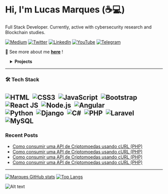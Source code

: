 # Hi, I'm Lucas Marques (☕💻)

Full Stack Developer. Currently, active with cybersecurity research and Blockchain studies. 

[![Medium](https://img.shields.io/badge/Medium-12100E?style=for-the-badge&logo=medium&logoColor=white)](https://bit.ly/3tEIhmK) [![Twitter](https://img.shields.io/badge/twitter-%231DA1F2.svg?&style=for-the-badge&logo=twitter&logoColor=white)](https://bit.ly/3ut6v2v) [![LinkedIn](https://img.shields.io/badge/linkedin-%230077B5.svg?&style=for-the-badge&logo=linkedin&logoColor=white)](https://www.linkedin.com/in/mvrquxs/) [![YouTube](https://img.shields.io/badge/youtube-%23FF0000.svg?&style=for-the-badge&logo=youtube&logoColor=white)](https://bit.ly/36sDrAc) [![Telegram](https://img.shields.io/badge/Telegram-2CA5E0?style=for-the-badge&logo=telegram&logoColor=white)](https://bit.ly/3DbmnLd)

👨 See more about me <a href="https://comingsoon.com">**here**</a> !
<details style="padding-left:3%">
<summary><strong>Projects</strong></summary>

| Project | Tags |
| --- | --- |
| [**Brofy**: Brofy](https://brofy.com.br/) | <img src="https://img.shields.io/badge/-PyPi-blue"> <img src="https://img.shields.io/badge/-Embeddings-red"> <img src="https://img.shields.io/badge/-cTFIDF-red"> <img src="https://img.shields.io/badge/-UMAP-81D4FA"> <img src="https://img.shields.io/badge/-HDBSCAN-81D4FA"> <img src="https://img.shields.io/badge/-Python-blue">|
| [**Coming**: Soon](https://github.com/mvrquxs/) | <img src="https://img.shields.io/badge/-PyPi-blue"> <img src="https://img.shields.io/badge/-Embeddings-red"> <img src="https://img.shields.io/badge/-MMR-81D4FA"> <img src="https://img.shields.io/badge/-Python-blue">|

</details>  

----
 ### 🛠 Tech Stack

![HTML](https://img.shields.io/badge/HTML5-05122A?style==flat&logo=html5&logoColor=white)&nbsp;
![CSS3](https://img.shields.io/badge/CSS3-05122A?style=flat&logo=css3&logoColor=white)&nbsp;
![JavaScript](https://img.shields.io/badge/JavaScript-05122A?style=flat&logo=javascript&logoColor=white)&nbsp;
![Bootstrap](https://img.shields.io/badge/Bootstrap-05122A?style=flat&logo=bootstrap)&nbsp;
![React JS](https://img.shields.io/badge/React-05122A?style=flat&logo=react)&nbsp;
![Node.js](https://img.shields.io/badge/Node.js-05122A?style=flat&logo=nodedotjs)&nbsp;
![Angular](https://img.shields.io/badge/Angular-05122A?style=flat&logo=angular)&nbsp;
<br>
![Python](https://img.shields.io/badge/-Python-05122A?style=flat&logo=python&logoColor=white)&nbsp;
![Django](https://img.shields.io/badge/Django-05122A?style=flat&logo=django&logoColor=green)&nbsp;
![C#](https://img.shields.io/badge/C%23-05122A?style=flat&logo=c-sharp&logoColor=white)&nbsp;
![PHP](https://img.shields.io/badge/PHP-05122A?style=flat&logo=php&logoColor=white)&nbsp;
![Laravel](https://img.shields.io/badge/Laravel-05122A?style=flat&logo=laravel)&nbsp;
![MySQL](https://img.shields.io/badge/MySQL-05122A?style=flat&logo=mysql)&nbsp;
---
### Recent Posts
- [Como consumir uma API de Criptomoedas usando cURL (PHP)](https://bit.ly/3uxpUPN------2)
- [Como consumir uma API de Criptomoedas usando cURL (PHP)](https://bit.ly/3uxpUPN------2)
- [Como consumir uma API de Criptomoedas usando cURL (PHP)](https://bit.ly/3uxpUPN------2)
- [Como consumir uma API de Criptomoedas usando cURL (PHP)](https://bit.ly/3uxpUPN------2)

---
[![Marques GitHub stats](https://github-readme-stats.vercel.app/api?username=mvrquxs&show_icons=true&theme=radical)](https://github.com/anuraghazra/github-readme-stats)
[![Top Langs](https://github-readme-stats.vercel.app/api/top-langs/?username=mvrquxs&show_icons=true&theme=radical)](https://github.com/anuraghazra/github-readme-stats)

![Alt text](https://spotify-recently-played-readme.vercel.app/api?user=317wj7uesp6d5dxb3wp6gqpxakyq&count=1&width=1000)
